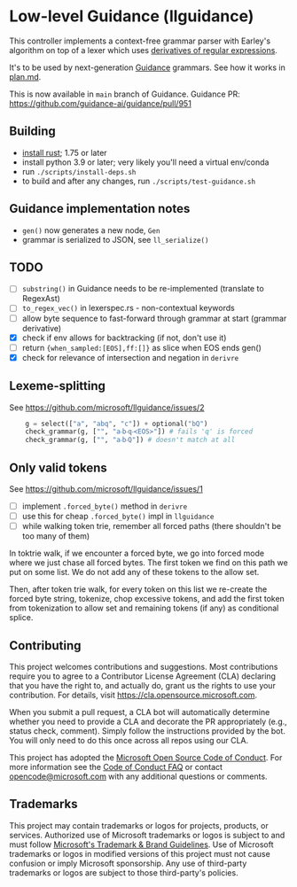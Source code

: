 # Low-level Guidance (llguidance)

This controller implements a context-free grammar parser with Earley's algorithm
on top of a lexer which uses [derivatives of regular expressions](https://github.com/microsoft/derivre).

It's to be used by next-generation [Guidance](https://github.com/guidance-ai/guidance) grammars.
See how it works in [plan.md](./plan.md).

This is now available in `main` branch of Guidance.
Guidance PR: https://github.com/guidance-ai/guidance/pull/951

## Building

* [install rust](https://www.rust-lang.org/tools/install); 1.75 or later
* install python 3.9 or later; very likely you'll need a virtual env/conda
* run `./scripts/install-deps.sh`
* to build and after any changes, run `./scripts/test-guidance.sh`

## Guidance implementation notes

- `gen()` now generates a new node, `Gen`
- grammar is serialized to JSON, see `ll_serialize()`

## TODO

- [ ] `substring()` in Guidance needs to be re-implemented (translate to RegexAst)
- [ ] `to_regex_vec()` in lexerspec.rs - non-contextual keywords
- [ ] allow byte sequence to fast-forward through grammar at start (grammar derivative)
- [x] check if env allows for backtracking (if not, don't use it)
- [ ] return `{when_sampled:[EOS],ff:[]}` as slice when EOS ends gen()
- [x] check for relevance of intersection and negation in `derivre`

## Lexeme-splitting

See https://github.com/microsoft/llguidance/issues/2

```python
    g = select(["a", "abq", "c"]) + optional("bQ")
    check_grammar(g, ["", "a‧b‧q‧≺EOS≻"]) # fails 'q' is forced
    check_grammar(g, ["", "a‧b‧Q"]) # doesn't match at all
```

## Only valid tokens

See https://github.com/microsoft/llguidance/issues/1

- [ ] implement `.forced_byte()` method in `derivre`
- [ ] use this for cheap `.forced_byte()` impl in `llguidance`
- [ ] while walking token trie, remember all forced paths (there shouldn't be too many of them)

In toktrie walk, if we encounter a forced byte, we go into forced mode
where we just chase all forced bytes.
The first token we find on this path we put on some list.
We do not add any of these tokens to the allow set.

Then, after token trie walk, for every token on this list we re-create
the forced byte string, tokenize, chop excessive tokens, and add the first
token from tokenization to allow set and remaining tokens (if any) as conditional
splice.

## Contributing

This project welcomes contributions and suggestions.  Most contributions require you to agree to a
Contributor License Agreement (CLA) declaring that you have the right to, and actually do, grant us
the rights to use your contribution. For details, visit https://cla.opensource.microsoft.com.

When you submit a pull request, a CLA bot will automatically determine whether you need to provide
a CLA and decorate the PR appropriately (e.g., status check, comment). Simply follow the instructions
provided by the bot. You will only need to do this once across all repos using our CLA.

This project has adopted the [Microsoft Open Source Code of Conduct](https://opensource.microsoft.com/codeofconduct/).
For more information see the [Code of Conduct FAQ](https://opensource.microsoft.com/codeofconduct/faq/) or
contact [opencode@microsoft.com](mailto:opencode@microsoft.com) with any additional questions or comments.

## Trademarks

This project may contain trademarks or logos for projects, products, or services. Authorized use of Microsoft 
trademarks or logos is subject to and must follow 
[Microsoft's Trademark & Brand Guidelines](https://www.microsoft.com/en-us/legal/intellectualproperty/trademarks/usage/general).
Use of Microsoft trademarks or logos in modified versions of this project must not cause confusion or imply Microsoft sponsorship.
Any use of third-party trademarks or logos are subject to those third-party's policies.
